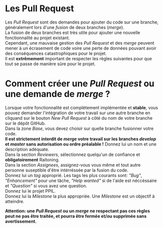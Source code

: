 # Les Pull Request

Les _Pull Request_ sont des demandes pour ajouter du code sur une branche, généralement lors d'une _fusion_ de deux branches (_merge_).  
La fusion de deux branches est très utile pour ajouter une nouvelle fonctionnalité au projet existant.  
Cependant, une mauvaise gestion des _Pull Request_ et des _merge_ peuvent mener à un écrasement de code voire une perte de données pouvant avoir des conséquences catastrophiques pour le projet.  
Il est **extrêmement** important de respecter les règles suivantes pour que tout se passe de manière sûre pour le projet.  

# Comment créer une _Pull Request_ ou une demande de _merge_ ?

Lorsque votre fonctionnalité est complétement implémentée et **stable**, vous pouvez demander l'intégration de votre travail sur une autre branche en cliquand sur le bouton _New Pull Request_ à côté du nom de votre branche sur le dépôt GitHub.  
Dans la zone _Base_, vous devez choisir sur quelle branche fusionner votre code.  
**Il est strictement interdit de _merge_ votre travail sur les branches _develop_ et _master_ sans autorisation ou ordre préalable !**
Donnez lui un nom et une description adéquate.  
Dans la section _Reviewers_, sélectionnez quelqu'un de confiance et **obligatoirement** Raitoning.  
Dans la section _Assignees_, assignez-vous vous même et tout autre personne suseptible d'être intérréssée par la fusion du code.  
Donnez lui un _tag_ approprié. Les tags les plus courants sont: _"Bug"_, _"Enhancement"_ pour une tâche, _"Help wanted"_ si de l'aide est néccéssaire et _"Question"_ si vous avez une question.   
Donnez lui le projet PPIL.   
Donnez lui la _Milestone_ la plus appropriée. Une _Milestone_ est un objectif à atteindre.   

**Attention: une _Pull Request_ ou un _merge_ ne respectant pas ces règles peut ne pas être traitée, et pourra être fermée et/ou supprimée sans avertissement.**
